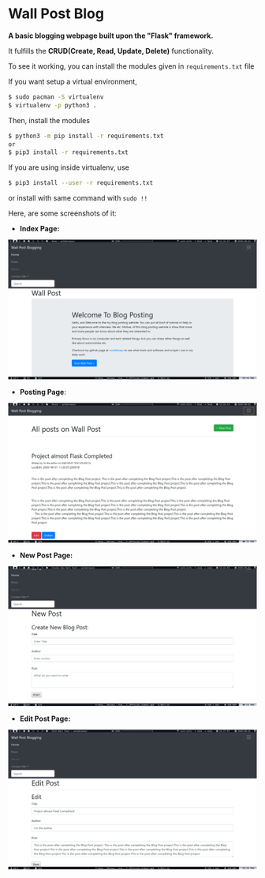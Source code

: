 # Wall Post Blog


**A basic blogging webpage built upon the "Flask" framework.**

It fulfills the **CRUD(Create, Read, Update, Delete)** functionality.

To see it working, you can install the modules given in `requirements.txt` file

If you want setup a virtual environment,

```sh
$ sudo pacman -S virtualenv
$ virtualenv -p python3 .
```

Then, install the modules

```sh
$ python3 -m pip install -r requirements.txt
or
$ pip3 install -r requirements.txt
```

If you are using inside virtualenv, use

```sh
$ pip3 install --user -r requirements.txt
```

or install with same command with `sudo !!`


Here, are some screenshots of it:

* **Index Page:**

![index](sshots/index.png)

* **Posting Page**:

![post](sshots/post_page.png)

* **New Post Page:**

![new_post](sshots/new_post.png)

* **Edit Post Page:**

![edit_post](sshots/edit_post.png)
